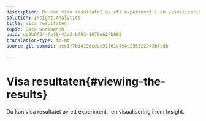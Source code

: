 ```yaml
---
description: Du kan visa resultatet av ett experiment i en visualisering inom Insight.
solution: Insight,Analytics
title: Visa resultaten
topic: Data workbench
uuid: de9b6f34-faf8-43e2-bf93-1078e624b908
translation-type: tm+mt
source-git-commit: aec1f7b14198cdde91f61d490a235022943bfedb

---
```



# Visa resultaten{#viewing-the-results}

Du kan visa resultatet av ett experiment i en visualisering inom Insight.

